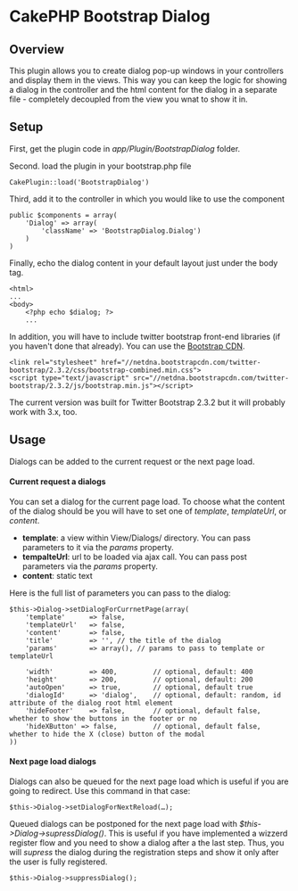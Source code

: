 # CakePHP Bootstrap Dialog

## Overview

This plugin allows you to create dialog pop-up windows in your controllers and display them in the views. This way you can keep the logic for showing a dialog in the controller and the html content for the dialog in a separate file - completely decoupled from the view you wnat to show it in.

## Setup
First, get the plugin code in *app/Plugin/BootstrapDialog* folder.

Second. load the plugin in your bootstrap.php file 

	CakePlugin::load('BootstrapDialog')

Third, add it to the controller in which you would like to use the component

	public $components = array(
		'Dialog' => array(
			'className' => 'BootstrapDialog.Dialog')
		)
	)
Finally, echo the dialog content in your default layout just under the body tag.

	<html>
	...
	<body>
		<?php echo $dialog; ?>
		...

In addition, you will have to include twitter bootstrap front-end libraries (if you haven't done that already). You can use the [Bootstrap CDN](http://www.bootstrapcdn.com/). 

	<link rel="stylesheet" href="//netdna.bootstrapcdn.com/twitter-bootstrap/2.3.2/css/bootstrap-combined.min.css">
	<script type="text/javascript" src="//netdna.bootstrapcdn.com/twitter-bootstrap/2.3.2/js/bootstrap.min.js"></script>
	
The current version was built for Twitter Bootstrap 2.3.2 but it will probably work with 3.x, too.

## Usage
Dialogs can be added to the current request or the next page load.

#### Current request a dialogs
You can set a dialog for the current page load. To choose what the content of the dialog should be you will have to set one of *template*, *templateUrl*, or *content*. 

* **template**: a view within View/Dialogs/ directory. You can pass parameters to it via the *params* property.
* **tempalteUrl**: url to be loaded via ajax call. You can pass post parameters via the *params* property.
* **content**: static text

Here is the full list of parameters you can pass to the dialog:

	$this->Dialog->setDialogForCurrnetPage(array(
		'template'		=> false,
		'templateUrl'   => false,
		'content'		=> false,
		'title'			=> '', // the title of the dialog
		'params'		=> array(), // params to pass to template or templateUrl
				
		'width'			=> 400,			// optional, default: 400
		'height'		=> 200,			// optional, default: 200
		'autoOpen'		=> true,		// optional, default true
		'dialogId'		=> 'dialog',	// optional, default: random, id attribute of the dialog root html element
		'hideFooter'	=> false,		// optional, default false, whether to show the buttons in the footer or no
		'hideXButton' => false,			// optional, default false, whether to hide the X (close) button of the modal
	))

#### Next page load dialogs
Dialogs can also be queued for the next page load which is useful if you are going to redirect. Use this command in that case:

	$this->Dialog->setDialogForNextReload(…);
	
Queued dialogs can be postponed for the next page load with *$this->Dialog->supressDialog()*. This is useful if you have implemented a wizzerd register flow and you need to show a dialog after a the last step. Thus, you will *supress* the dialog during the registration steps and show it only after the user is fully registered.

	$this->Dialog->suppressDialog();